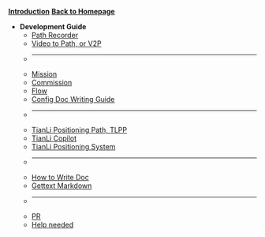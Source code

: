 [**Introduction**](/en_US/dev/ "Development Guide")
[**Back to Homepage**](/en_US/)

* **Development Guide**
    * [Path Recorder](path_recorder)
    * [Video to Path, or V2P](video2path)
    * ---
    * [Mission](mission)
    * [Commission](commission)
    * [Flow](flow)
    * [Config Doc Writing Guide](config_doc_writing_guide)
    * ---
    * [TianLi Positioning Path, TLPP](TianLiPositioningPath)
    * [TianLi Copilot](TianLiCopilot)
    * [TianLi Positioning System](TianLiPositioningSystem)
    * ---
    * [How to Write Doc](write_doc)
    * [Gettext Markdown](gettext-markdown)
    * ---
    * [PR](pr)
    * [Help needed](need_help)
